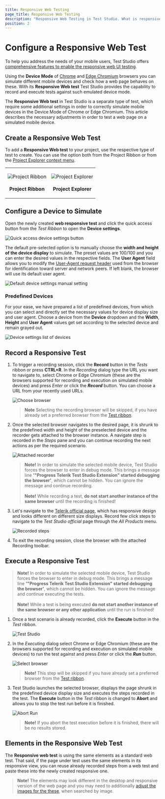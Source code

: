 ```yaml
---
title: Responsive Web Testing
page_title: Responsive Web Testing
description: "Responsive Web Testing in Test Studio. What is responsive web testing in Test Studio. How the responsive web testing in test studio works. Use the Chrome and Edge Chromium browsers viewport to simulate different mobile devices and test web pages on these. "
position: 2
---
```

# Configure a Responsive Web Test

To help you address the needs of your mobile users, Test Studio offers <a href="https://www.telerik.com/teststudio/automated-website-responsive-testing" target="_blank">comprehensive features to enable the responsive web UI testing</a>.

Using the **Device Mode** of <a href="https://developers.google.com/web/tools/chrome-devtools/device-mode" target="_blank">Chrome</a> and <a href="https://docs.microsoft.com/en-us/microsoft-edge/devtools-guide-chromium/device-mode/" target="_blank">Edge Chromium</a> browsers you can simulate different mobile devices and check how a web page behaves on these. With its __Responsive Web test__ Test Studio provides the capability to record and execute tests against such emulated device mode.

The __Responsive Web test__ in Test Studio is a separate type of test, which require some additional settings in order to correctly simulate mobile devices in the Device Mode of Chrome or Edge Chromium. This article describes the necessary adjustments in order to test a web page on a simulated mobile device.

## Create a Responsive Web Test

To add a __Responsive Web test__ to your project, use the respective type of test to create. You can use the option both from the Project Ribbon or from the <a href="/features/project-explorer/overview#project-context-menu-options" target="_blank">Project Explorer context menu</a>.

<table id="no-table" style="border:none;">
	<tr style="text-align: center; background-color: transparent; border:none;">
		<td>
		
![Project Ribbon][1] <br><br>**Project Ribbon**</td>
<td>
		
![Project Explorer][2] <br><br>**Project Explorer**</td>
</tr>
</table>

## Configure a Device to Simulate

Open the newly created __web responsive test__ and click the quick access button from the _Test Ribbon_ to open the __Device settings__.

![Quick access device settings button][3]

The default pre-selected option is to manually choose the __width and height of the device display__ to simulate. The preset values are 100/100 and you can enter the desired values in the respective fields. The __User Agent__ field allows you to modify the <a href="https://developer.mozilla.org/en-US/docs/Web/HTTP/Headers/User-Agent" target="_blank">User-Agent request header</a> used from the browser for identification toward server and network peers. If left blank, the browser will use its default user agent.

![Default device settings manual setting][4]

### Predefined Devices

For your ease, we have prepared a list of predefined devices, from which you can select and directly set the necessary values for device display size and user agent. Choose a device from the __Device__ dropdown and the __Width__, __Height__ and __User Agent__ values get set according to the selected device and remain grayed out.

![Device settings list of devices][5]

## Record a Responsive Test

1. To trigger a recording session, click the __Record__ button in the _Tests_ ribbon or press **CTRL+R**. In the *Recording* dialog type the URL you want to navigate to, select Chrome or Edge Chromium (these are the browsers supported for recording and execution on simulated mobile devices) and press _Enter_ or click the ***Record*** button. You can choose a URL from your recently used URLs.

	![Choose browser][6]

	> **Note** Selecting the recording browser will be skipped, if you have already set a preferred browser from the <a href="/general-information/test-execution/quick-execution" target="_blank">Test ribbon</a>.

2. Once the selected browser navigates to the desired page, it is shrunk to the predefined width and height of the preselected device and the recorder gets attached to the browser instance. A navigate step is recorded in the _Steps_ pane and you can continue recording the next actions as per the required scenario.

	![Attached recorder][7]

	> __Note!__ In order to simulate the selected mobile device, Test Studio forces the browser to enter in debug mode. This brings a message line __'"Progress Telerik Test Studio Extension" started debugging the browser'__, which cannot be hidden. You can ignore the message and continue recording. <br><br>
	> __Note!__ While recording a test, **do not start another instance of the same browser** until the recording is finished!

3. Let's navigate to the <a href="/general-information/test-execution/quick-execution" target="_blank">Telerik official page</a>, which has responsive design and looks different on different size displays. Record few click steps to navigate to the _Test Studio official_ page through the _All Products_ menu.

	![Recorded steps][8]

4. To exit the recording session, close the browser with the attached Recording toolbar.

## Execute a Responsive Test

> __Note!__ In order to simulate the selected mobile device, Test Studio forces the browser to enter in debug mode. This brings a message line __'"Progress Telerik Test Studio Extension" started debugging the browser'__, which cannot be hidden. You can ignore the message and continue executing the tests. <br><br>
> __Note!__ While a test is being executed **do not start another instance of the same browser or any other application** until the run is finished!

1. Once a test scenario is already recorded, click the **Execute** button in the _Test_ ribbon.

    ![Test Studio](/img/getting-started/first-project/fig08.png)

2. In the _Executing_ dialog select Chrome or Edge Chromium (these are the browsers supported for recording and execution on simulated mobile devices) to run the test against and press _Enter_ or click the ***Run*** button.

    ![Select browser][10]

    > __Note!__ This step will be skipped if you have already set a preferred browser from the <a href="/general-information/test-execution/quick-execution" target="_blank">Test ribbon</a>.

3. Test Studio launches the selected browser, displays the page shrunk in the predefined device display size and executes the steps recorded in the test. The **Execute** button in the _Test_ ribbon is changed to __Abort__ and allows you to stop the test run before it is finished.

    ![Abort Run](/img/getting-started/first-project/fig10.png)

    > __Note!__ If you abort the test execution before it is finished, there will be no results stored.

## Elements in the Responsive Web Test

The __Responsive web test__ is using the same elements as a standard web test. That said, if the page under test uses the same elements in its responsive view, you can reuse already recorded steps from a web test and paste these into the newly created responsive one.

> __Note!__ The elements may look different in the desktop and responsive version of the web page and you may need to additionally <a href="/features/elements-explorer/find-element-by-image" target="_blank">adjust the images for the these</a>, when searched by image.

[1]: /img/features/testing-types/responsive-web/add-responsive-test-ribbon.png
[2]: /img/features/testing-types/responsive-web/add-responsive-test-proj-explorer.png
[3]: /img/features/testing-types/responsive-web/device-settings-button.png
[4]: /img/features/testing-types/responsive-web/device-settings-default-manual.png
[5]: /img/features/testing-types/responsive-web/device-settings-dropdown-list.png
[6]: /img/features/testing-types/responsive-web/trigger-recording-session.png
[7]: /img/features/testing-types/responsive-web/responsive-recording-session.png
[8]: /img/features/testing-types/responsive-web/recorded-steps.png
[10]: /img/features/testing-types/responsive-web/select-exec-browser.png